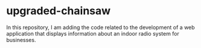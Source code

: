 # upgraded-chainsaw
In this repository, I am adding the code related to the development of a web application that displays information about an indoor radio system for businesses.
